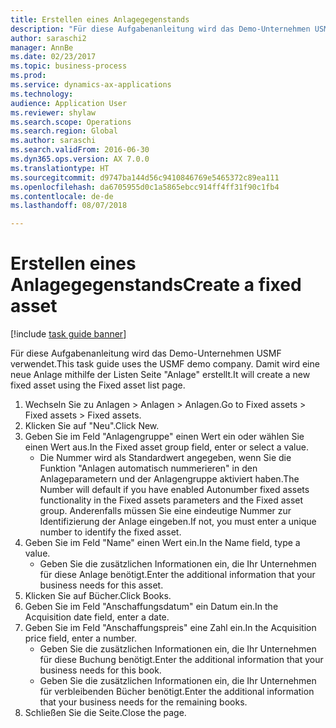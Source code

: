 ```yaml
--- 
title: Erstellen eines Anlagegegenstands
description: "Für diese Aufgabenanleitung wird das Demo-Unternehmen USMF verwendet."
author: saraschi2
manager: AnnBe
ms.date: 02/23/2017
ms.topic: business-process
ms.prod: 
ms.service: dynamics-ax-applications
ms.technology: 
audience: Application User
ms.reviewer: shylaw
ms.search.scope: Operations
ms.search.region: Global
ms.author: saraschi
ms.search.validFrom: 2016-06-30
ms.dyn365.ops.version: AX 7.0.0
ms.translationtype: HT
ms.sourcegitcommit: d9747ba144d56c9410846769e5465372c89ea111
ms.openlocfilehash: da6705955d0c1a5865ebcc914ff4ff31f90c1fb4
ms.contentlocale: de-de
ms.lasthandoff: 08/07/2018

---
```

# <a name="create-a-fixed-asset"></a><span data-ttu-id="5fe0b-103">Erstellen eines Anlagegegenstands</span><span class="sxs-lookup"><span data-stu-id="5fe0b-103">Create a fixed asset</span></span>

[!include [task guide banner](../../includes/task-guide-banner.md)]

<span data-ttu-id="5fe0b-104">Für diese Aufgabenanleitung wird das Demo-Unternehmen USMF verwendet.</span><span class="sxs-lookup"><span data-stu-id="5fe0b-104">This task guide uses the USMF demo company.</span></span>  <span data-ttu-id="5fe0b-105">Damit wird eine neue Anlage mithilfe der Listen Seite "Anlage" erstellt.</span><span class="sxs-lookup"><span data-stu-id="5fe0b-105">It will create a new fixed asset using the Fixed asset list page.</span></span>

1. <span data-ttu-id="5fe0b-106">Wechseln Sie zu Anlagen > Anlagen > Anlagen.</span><span class="sxs-lookup"><span data-stu-id="5fe0b-106">Go to Fixed assets > Fixed assets > Fixed assets.</span></span>
2. <span data-ttu-id="5fe0b-107">Klicken Sie auf "Neu".</span><span class="sxs-lookup"><span data-stu-id="5fe0b-107">Click New.</span></span>
3. <span data-ttu-id="5fe0b-108">Geben Sie im Feld "Anlagengruppe" einen Wert ein oder wählen Sie einen Wert aus.</span><span class="sxs-lookup"><span data-stu-id="5fe0b-108">In the Fixed asset group field, enter or select a value.</span></span>
    * <span data-ttu-id="5fe0b-109">Die Nummer wird als Standardwert angegeben, wenn Sie die Funktion "Anlagen automatisch nummerieren" in den Anlageparametern und der Anlagengruppe aktiviert haben.</span><span class="sxs-lookup"><span data-stu-id="5fe0b-109">The Number will default if you have enabled Autonumber fixed assets functionality in the Fixed assets parameters and the Fixed asset group.</span></span>  <span data-ttu-id="5fe0b-110">Anderenfalls müssen Sie eine eindeutige Nummer zur Identifizierung der Anlage eingeben.</span><span class="sxs-lookup"><span data-stu-id="5fe0b-110">If not, you must enter a unique number to identify the fixed asset.</span></span>  
4. <span data-ttu-id="5fe0b-111">Geben Sie im Feld "Name" einen Wert ein.</span><span class="sxs-lookup"><span data-stu-id="5fe0b-111">In the Name field, type a value.</span></span>
    * <span data-ttu-id="5fe0b-112">Geben Sie die zusätzlichen Informationen ein, die Ihr Unternehmen für diese Anlage benötigt.</span><span class="sxs-lookup"><span data-stu-id="5fe0b-112">Enter the additional information that your business needs for this asset.</span></span>  
5. <span data-ttu-id="5fe0b-113">Klicken Sie auf Bücher.</span><span class="sxs-lookup"><span data-stu-id="5fe0b-113">Click Books.</span></span>
6. <span data-ttu-id="5fe0b-114">Geben Sie im Feld "Anschaffungsdatum" ein Datum ein.</span><span class="sxs-lookup"><span data-stu-id="5fe0b-114">In the Acquisition date field, enter a date.</span></span>
7. <span data-ttu-id="5fe0b-115">Geben Sie im Feld "Anschaffungspreis" eine Zahl ein.</span><span class="sxs-lookup"><span data-stu-id="5fe0b-115">In the Acquisition price field, enter a number.</span></span>
    * <span data-ttu-id="5fe0b-116">Geben Sie die zusätzlichen Informationen ein, die Ihr Unternehmen für diese Buchung benötigt.</span><span class="sxs-lookup"><span data-stu-id="5fe0b-116">Enter the additional information that your business needs for this book.</span></span>  
    * <span data-ttu-id="5fe0b-117">Geben Sie die zusätzlichen Informationen ein, die Ihr Unternehmen für verbleibenden Bücher benötigt.</span><span class="sxs-lookup"><span data-stu-id="5fe0b-117">Enter the additional information that your business needs for the remaining books.</span></span>  
8. <span data-ttu-id="5fe0b-118">Schließen Sie die Seite.</span><span class="sxs-lookup"><span data-stu-id="5fe0b-118">Close the page.</span></span>


